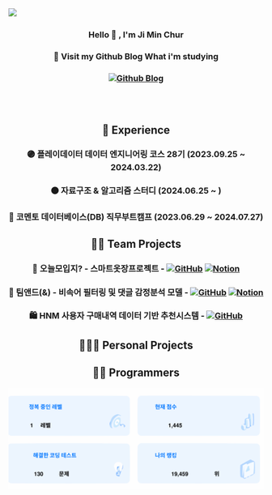 <img src="https://capsule-render.vercel.app/api?type=waving&color=ddd6f3&height=150&section=header" />
<div align="center">

### Hello 👋 , I'm Ji Min Chur
### **🤖 Visit my Github Blog What i'm studying**

### [![Github Blog](https://img.shields.io/badge/Github_Blog-8B89CC?style=for-the-badge&logo=About.me&logoColor=white)](https://jiminchur.github.io/)
<br>
<br>

## 📕 Experience

### 🟣 플레이데이터 데이터 엔지니어링 코스 28기 (2023.09.25 ~ 2024.03.22)
### 🟤 자료구조 & 알고리즘 스터디 (2024.06.25 ~ )
### 🔵 코멘토 데이터베이스(DB) 직무부트캠프 (2023.06.29 ~ 2024.07.27)

## 👬🏻 Team Projects

### 🚪 오늘모입지? - 스마트옷장프로젝트  - [![GitHub](https://img.shields.io/badge/GitHub-100000?style=for-the-badge&logo=github&logoColor=white)](https://github.com/jiminchur/PlayData-28_Smart-Closet) [![Notion](https://img.shields.io/badge/Notion-000000?style=for-the-badge&logo=notion&logoColor=white)](https://mire-plastic-701.notion.site/bfc7f47b46834963bd43153fc36be358?pvs=4)
### 🤬 팀앤드(&) - 비속어 필터링 및 댓글 감정분석 모델  - [![GitHub](https://img.shields.io/badge/GitHub-100000?style=for-the-badge&logo=github&logoColor=white)](https://github.com/jiminchur/PlayData-28_Badword-filter-Sentiment-analysis) [![Notion](https://img.shields.io/badge/Notion-000000?style=for-the-badge&logo=notion&logoColor=white)](https://mire-plastic-701.notion.site/1dc226e8604448f9b38136f7ada75bba?pvs=4)
### 🛍️ HNM 사용자 구매내역 데이터 기반 추천시스템  - [![GitHub](https://img.shields.io/badge/GitHub-100000?style=for-the-badge&logo=github&logoColor=white)](https://github.com/jiminchur/PlayData-28_HNMdata-Recommendation-Website)


## 🧑🏻‍💻 Personal Projects

## 🧑‍🎓 Programmers
[![](https://github.com/jiminchur/github-programmers-rank/blob/master/lib/result.svg)](https://github.com/libtv/github-programmers-rank)
</div>



